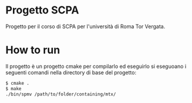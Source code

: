 # Progetto SCPA
Progetto per il corso di SCPA per l'università di Roma Tor Vergata.
# How to run
Il progetto è un progetto cmake per compilarlo ed eseguirlo si eseguoano i seguenti comandi nella directory di base del progetto:
``` bash
$ cmake .
$ make
./bin/spmv /path/to/folder/containing/mtx/
```
